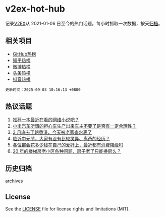 # v2ex-hot-hub

 记录[V2EX](https://www.v2ex.com/)从 2021-01-06 日至今的热门话题。每小时抓取一次数据，按天[归档](archives)。
 
 ## 相关项目

- [GitHub热榜](https://github.com/lonnyzhang423/github-hot-hub)
- [知乎热榜](https://github.com/lonnyzhang423/zhihu-hot-hub)
- [微博热榜](https://github.com/lonnyzhang423/weibo-hot-hub)
- [头条热榜](https://github.com/lonnyzhang423/toutiao-hot-hub)
- [抖音热榜](https://github.com/lonnyzhang423/douyin-hot-hub)


 `更新时间：2025-09-03 10:16:13 +0800`

## 热议话题

1. [推荐一本最近在看的网络小说吧？](https://www.v2ex.com/t/1156494)
1. [小米汽车所谓的担心车生产出来车主不要了是否有一定合理性？](https://www.v2ex.com/t/1156503)
1. [3 月底去了趟香港，今天被老家查水表了](https://www.v2ex.com/t/1156490)
1. [临近中元节，大家有没有比较灵异、离奇的经历？](https://www.v2ex.com/t/1156518)
1. [各位都会花多少钱在自己的爱好上，最近都有消费降级吗](https://www.v2ex.com/t/1156627)
1. [20 年的楼梯房老小区各种问题，房子老了只能换房么？](https://www.v2ex.com/t/1156497)

## 历史归档

[archives](archives)

## License

See the [LICENSE](LICENSE) file for license rights and limitations (MIT).

